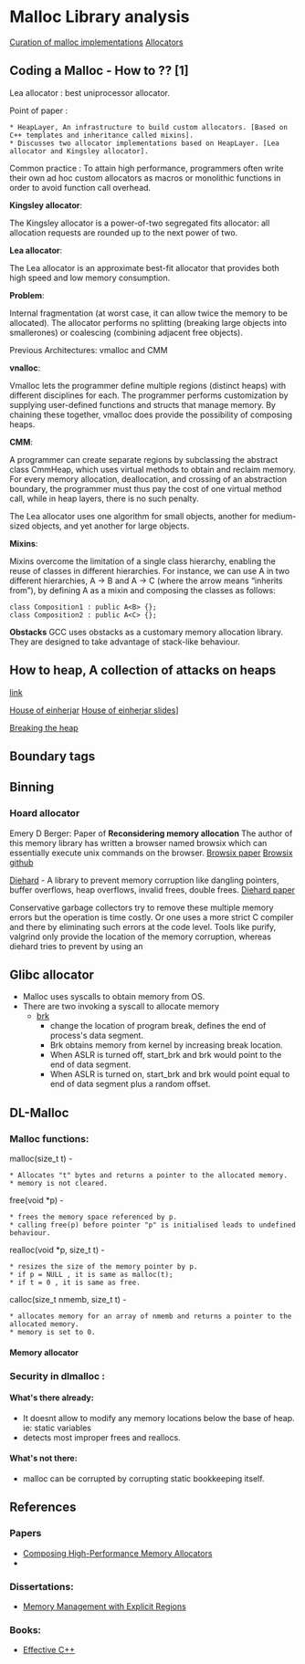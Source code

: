 # Malloc Library analysis

[Curation of malloc implementations](https://github.com/emeryberger/Malloc-Implementations/)
[Allocators](https://github.com/emeryberger/Malloc-Implementations/tree/master/allocators)

## Coding a Malloc - How to ?? [1] 
Lea allocator : best uniprocessor allocator.

Point of paper :

	* HeapLayer, An infrastructure to build custom allocators. [Based on C++ templates and inheritance called mixins].
	* Discusses two allocator implementations based on HeapLayer. [Lea allocator and Kingsley allocator].

Common practice : To attain high performance, programmers often write their own ad hoc custom
allocators as macros or monolithic functions in order to avoid function call overhead.

**Kingsley allocator**: 

The Kingsley allocator is a power-of-two segregated fits allocator: all allocation requests are rounded
up to the next power of two.

**Lea allocator**:

The Lea allocator is an approximate best-fit allocator that provides both high speed and low memory consumption.


**Problem**: 

Internal fragmentation (at worst case, it can allow twice the memory to be allocated). The
allocator performs no splitting (breaking large objects into smallerones) or coalescing (combining
adjacent free objects).

Previous Architectures: vmalloc and CMM

**vnalloc**: 

Vmalloc lets the programmer define multiple regions (distinct heaps) with different disciplines for each.
The programmer performs customization by supplying user-defined functions and structs that manage memory. By chaining 
these together, vmalloc does provide the possibility of composing heaps.

**CMM**: 

A programmer can create separate regions by subclassing the abstract class CmmHeap, which uses virtual methods to obtain
and reclaim memory. For every memory allocation, deallocation, and crossing of an abstraction boundary, the programmer must thus
pay the cost of one virtual method call, while in heap layers, there is no such penalty. 

The Lea allocator uses one algorithm for small objects, another for medium-sized objects, and yet another for large objects.

**Mixins**: 

Mixins overcome the limitation of a single class hierarchy, enabling the reuse of classes in different hierarchies. For instance,
we can use A in two different hierarchies, A → B and A → C (where the arrow means “inherits from”), by defining A as a mixin and
composing the classes as follows:

	class Composition1 : public A<B> {};
	class Composition2 : public A<C> {};

**Obstacks**
GCC uses obstacks as a customary memory allocation library. They are designed to take advantage of stack-like behaviour. 

## How to heap, A collection of attacks on heaps

[link](https://github.com/shellphish/how2heap)

[House of einherjar](https://github.com/shellphish/how2heap/blob/master/house_of_einherjar.c)
[House of einherjar slides](http://www.slideshare.net/codeblue_jp/cb16-matsukuma-en-68459606)]

[Breaking the heap](http://www.blackhat.com/presentations/bh-usa-07/Ferguson/Whitepaper/bh-usa-07-ferguson-WP.pdf)

## Boundary tags

## Binning


### Hoard allocator
Emery D Berger: Paper of **Reconsidering memory allocation**
The author of this memory library has written a browser named browsix which can essentially execute unix commands on the browser. 
[Browsix paper](https://arxiv.org/pdf/1611.07862.pdf)
[Browsix github](https://github.com/plasma-umass/browsix)

[Diehard](https://emeryberger.com/research/diehard/) - A library to prevent memory corruption like dangling pointers, 
buffer overflows, heap overflows, invalid frees, double frees. 
[Diehard paper](https://emeryberger.com/research/diehard/)

Conservative garbage collectors try to remove these multiple memory errors but the operation is time costly. Or one uses a more strict
C compiler and there by eliminating such errors at the code level. 
Tools like purify, valgrind only provide the location of the memory corruption, whereas diehard tries to prevent by using an 


## Glibc allocator

* Malloc uses syscalls to obtain memory from OS. 
* There are two invoking a syscall to allocate memory
	* [brk](http://man7.org/linux/man-pages/man2/sbrk.2.html)
		* change the location of program break, defines the end of process's data segment. 
		* Brk obtains memory from kernel by increasing break location. 
		* When ASLR is turned off, start_brk and brk would point to the end of data segment.
		* When ASLR is turned on, start_brk and brk would point equal to end of data segment plus a random offset.
		

## DL-Malloc 

### Malloc functions:

malloc(size_t t) -
	
	* Allocates "t" bytes and returns a pointer to the allocated memory.
	* memory is not cleared.

free(void *p) - 
	
	* frees the memory space referenced by p.
	* calling free(p) before pointer "p" is initialised leads to undefined behaviour.

realloc(void *p, size_t t) -
	
	* resizes the size of the memory pointer by p.
	* if p = NULL , it is same as malloc(t);
	* if t = 0 , it is same as free.
	
calloc(size_t nmemb, size_t t) -

	* allocates memory for an array of nmemb and returns a pointer to the allocated memory.
	* memory is set to 0.

#### Memory allocator


### Security in dlmalloc :

#### What's there already:
* It doesnt allow to modify any memory locations below the base of heap. ie: static variables 
* detects most improper frees and reallocs. 

#### What's not there:
* malloc can be corrupted by corrupting static bookkeeping itself. 


## References

### Papers
* [Composing High-Performance Memory Allocators](https://people.cs.umass.edu/~emery/pubs/berger-pldi2001.pdf)
* 

### Dissertations:
* [Memory Management with Explicit Regions](https://theory.stanford.edu/~aiken/publications/theses/gay.pdf)

### Books:
* [Effective C++](https://www.epiportal.com/Ebooks/Addison.Wesley.Effective.CPP.3rd.Edition.May.2005.pdf)
